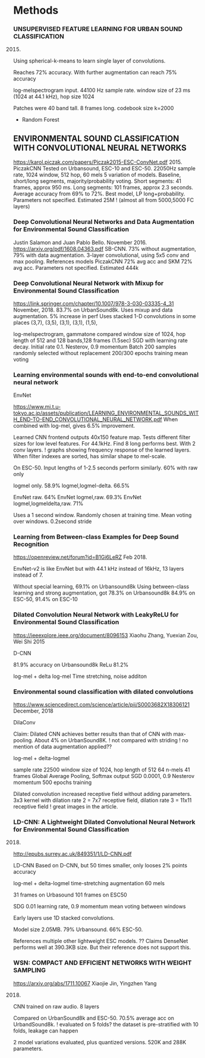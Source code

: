 
# Methods

### UNSUPERVISED FEATURE LEARNING FOR URBAN SOUND CLASSIFICATION
2015.

Using spherical-k-means to learn single layer of convolutions.

Reaches 72% accuracy.
With further augmentation can reach 75% accuracy

log-melspectrogram input.
44100 Hz sample rate. window size of 23 ms (1024 at 44.1 kHz), hop size 1024

Patches were 40 band tall. 8 frames long.
codebook size k=2000
+ Random Forest




## ENVIRONMENTAL SOUND CLASSIFICATION WITH CONVOLUTIONAL NEURAL NETWORKS
https://karol.piczak.com/papers/Piczak2015-ESC-ConvNet.pdf
2015.
PiczakCNN
Tested on Urbansound, ESC-10 and ESC-50.
22050Hz sample rate, 1024 window, 512 hop, 60 mels
5 variation of models. Baseline, short/long segments, majority/probability voting.
Short segments: 41 frames, approx 950 ms.
Long segments: 101 frames, approx 2.3 seconds.
Average accuracy from 69% to 72%. Best model, LP long+probability.
Parameters not specified. Estimated 25M ! (almost all from 5000,5000 FC layers) 

### Deep Convolutional Neural Networks and Data Augmentation for Environmental Sound Classification
Justin Salamon and Juan Pablo Bello.
November 2016.
https://arxiv.org/pdf/1608.04363.pdf
SB-CNN. 73% without augmentation, 79% with data augmentation.
3-layer convolutional, using 5x5 conv and max pooling.
References models PiczakCNN 72% avg acc and SKM 72% avg acc.
Parameters not specified. Estimated 444k


### Deep Convolutional Neural Network with Mixup for Environmental Sound Classification
https://link.springer.com/chapter/10.1007/978-3-030-03335-4_31
November, 2018.
83.7% on UrbanSound8k.
Uses mixup and data augmentation. 5% increase in perf
Uses stacked 1-D convolutions in some places
(3,7), (3,5), (3,1), (3,1), (1,5), 

log-melspectrogram, gammatone compared
window size of 1024, hop length of 512 and 128 bands,128 frames (1.5sec)
SGD with learning rate decay. Initial rate 0.1. Nesterov, 0.9 momentum
Batch 200 samples randomly selected without replacement
200/300 epochs training
mean voting

### Learning environmental sounds with end-to-end convolutional neural network
EnvNet

https://www.mi.t.u-tokyo.ac.jp/assets/publication/LEARNING_ENVIRONMENTAL_SOUNDS_WITH_END-TO-END_CONVOLUTIONAL_NEURAL_NETWORK.pdf
When combined with log-mel, gives 6.5% improvement.

Learned CNN frontend outputs 40x150 feature map.
Tests different filter sizes for low level features. For 44.1kHz.
Find 8 long performs best. With 2 conv layers.
! graphs showing frequency response of the learned layers.
When filter indexes are sorted, has similar shape to mel-scale.

On ESC-50. Input lengths of 1-2.5 seconds perform similarly. 60% with raw only

logmel only. 58.9%
logmel,logmel-delta. 66.5%

EnvNet raw. 64%
EnvNet logmel,raw. 69.3%
EnvNet logmel,logmeldelta,raw. 71%

Uses a 1 second window.
Randomly chosen at training time.
Mean voting over windows. 0.2second stride 


### Learning from Between-class Examples for Deep Sound Recognition
https://openreview.net/forum?id=B1Gi6LeRZ
Feb 2018.

EnvNet-v2 is like EnvNet but with
44.1 kHz instead of 16kHz,
13 layers instead of 7.

Without special learning, 69.1% on Urbansound8k
Using between-class learning and strong augmentation, got
78.3% on Urbansound8k
84.9% on ESC-50, 91.4% on ESC-10


### Dilated Convolution Neural Network with LeakyReLU for Environmental Sound Classification
https://ieeexplore.ieee.org/document/8096153
Xiaohu Zhang, Yuexian Zou, Wei Shi
2015

D-CNN

81.9% accuracy on Urbansound8k
ReLu 81.2%

log-mel + delta log-mel
Time stretching, noise additon

### Environmental sound classification with dilated convolutions
https://www.sciencedirect.com/science/article/pii/S0003682X18306121
December, 2018

DilaConv

Claim: Dilated CNN achieves better results than that of CNN with max-pooling.
About 4% on UrbanSound8K.
! not compared with striding
! no mention of data augmentation applied??

log-mel + delta-logmel

sample rate 22500
window size of 1024, hop length of 512
64 n-mels
41 frames
Global Average Pooling, Softmax output
SGD 0.0001, 0.9 Nesterov momentum
500 epochs training

Dilated convolution increased receptive field without adding parameters.
3x3 kernel with dilation rate 2 = 7x7 receptive field, dilation rate 3 = 11x11 receptive field
! great images in the article.

### LD-CNN: A Lightweight Dilated Convolutional Neural Network for Environmental Sound Classification
2018.
http://epubs.surrey.ac.uk/849351/1/LD-CNN.pdf

LD-CNN
Based on D-CNN, but 50 times smaller, only looses 2% points accuracy

log-mel + delta-logmel
time-stretching augmentation
60 mels

31 frames on Urbasound
101 frames on ESC50

SDG 0.01 learning rate, 0.9 momentum
mean voting between windows

Early layers use 1D stacked convolutions.

Model size 2.05MB.
79% Urbansound.
66% ESC-50.

References multiple other lightweight ESC models.
?? Claims DenseNet performs well at 390.3KB size. But their reference does not support this.


### WSN: COMPACT AND EFFICIENT NETWORKS WITH WEIGHT SAMPLING
https://arxiv.org/abs/1711.10067
Xiaojie Jin, Yingzhen Yang

2018.

CNN trained on raw audio.
8 layers

Compared on UrbanSound8k and ESC-50.
70.5% average acc on UrbandSound8k.
! evaluated on 5 folds? the dataset is pre-stratified with 10 folds, leakage can happen



2 model variations evaluated, plus quantized versions.
520K and 288K parameters.


